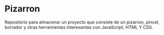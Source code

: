 # Pizarron
Repositorio para almacenar un proyecto que consiste de un pizarron, pincel, borrador y otras herramientas interesantes con JavaScript, HTML Y CSS.

